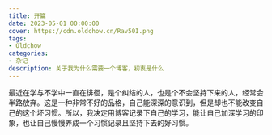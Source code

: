 ```yaml
---
title: 开篇
date: 2023-05-01 00:00:00
cover: https://cdn.oldchow.cn/Rav50I.png
tags: 
- Oldchow
categories: 
- 杂记
description: 关于我为什么需要一个博客，初衷是什么
---
```




最近在学与不学中一直在徘徊，是个纠结的人，也是个不会坚持下来的人，经常会半路放弃。这是一种非常不好的品格，自己能深深的意识到，但是却也不能改变自己的这个坏习惯。所以，我决定用博客记录下自己的学习，能让自己加深学习的印象，也让自己慢慢养成一个习惯记录且坚持下去的好习惯。
